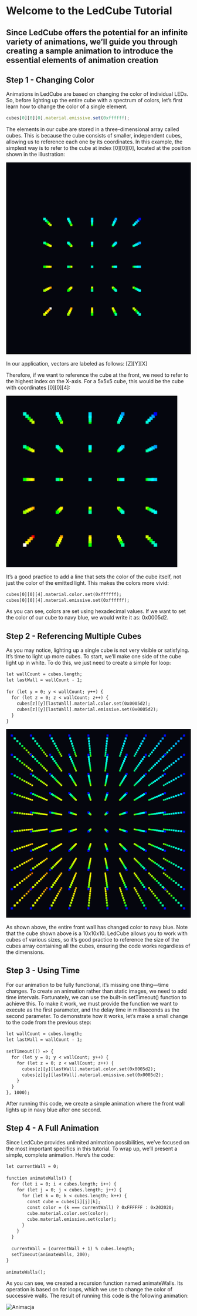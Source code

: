 # Welcome to the LedCube Tutorial

## Since LedCube offers the potential for an infinite variety of animations, we’ll guide you through creating a sample animation to introduce the essential elements of animation creation

## Step 1 - Changing Color

Animations in LedCube are based on changing the color of individual LEDs. So, before lighting up the entire cube with a spectrum of colors, let’s first learn how to change the color of a single element.

```javascript
cubes[0][0][0].material.emissive.set(0xffffff); 
```

The elements in our cube are stored in a three-dimensional array called cubes. This is because the cube consists of smaller, independent cubes, allowing us to reference each one by its coordinates. In this example, the simplest way is to refer to the cube at index [0][0][0], located at the position shown in the illustration:

![Ilustracja](screens/cubewhiteback.png)

In our application, vectors are labeled as follows: [Z][Y][X]

Therefore, if we want to reference the cube at the front, we need to refer to the highest index on the X-axis. For a 5x5x5 cube, this would be the cube with coordinates [0][0][4]:

![Ilustracja](screens/cubewhitefront.png)

It’s a good practice to add a line that sets the color of the cube itself, not just the color of the emitted light. This makes the colors more vivid:

```
cubes[0][0][4].material.color.set(0xffffff);
cubes[0][0][4].material.emissive.set(0xffffff); 
```

As you can see, colors are set using hexadecimal values. If we want to set the color of our cube to navy blue, we would write it as: 0x0005d2.

## Step 2 - Referencing Multiple Cubes

As you may notice, lighting up a single cube is not very visible or satisfying. It’s time to light up more cubes. To start, we’ll make one side of the cube light up in white. To do this, we just need to create a simple for loop:

```
let wallCount = cubes.length;
let lastWall = wallCount - 1;

for (let y = 0; y < wallCount; y++) {
  for (let z = 0; z < wallCount; z++) {
    cubes[z][y][lastWall].material.color.set(0x0005d2);
    cubes[z][y][lastWall].material.emissive.set(0x0005d2); 
  }
}
```

![ilustracja](screens/cubeBlueFront.png)

As shown above, the entire front wall has changed color to navy blue. Note that the cube shown above is a 10x10x10. LedCube allows you to work with cubes of various sizes, so it’s good practice to reference the size of the cubes array containing all the cubes, ensuring the code works regardless of the dimensions.

## Step 3 - Using Time

For our animation to be fully functional, it’s missing one thing—time changes. To create an animation rather than static images, we need to add time intervals. Fortunately, we can use the built-in setTimeout() function to achieve this. To make it work, we must provide the function we want to execute as the first parameter, and the delay time in milliseconds as the second parameter. To demonstrate how it works, let’s make a small change to the code from the previous step:

```
let wallCount = cubes.length;
let lastWall = wallCount - 1;

setTimeout(() => {
  for (let y = 0; y < wallCount; y++) {
    for (let z = 0; z < wallCount; z++) {
      cubes[z][y][lastWall].material.color.set(0x0005d2);
      cubes[z][y][lastWall].material.emissive.set(0x0005d2); 
    }
  }
}, 1000);
```

After running this code, we create a simple animation where the front wall lights up in navy blue after one second.

## Step 4 - A Full Animation

Since LedCube provides unlimited animation possibilities, we’ve focused on the most important specifics in this tutorial. To wrap up, we’ll present a simple, complete animation. Here’s the code:

```
let currentWall = 0;

function animateWalls() {
  for (let i = 0; i < cubes.length; i++) {
    for (let j = 0; j < cubes.length; j++) {
      for (let k = 0; k < cubes.length; k++) {
        const cube = cubes[i][j][k];
        const color = (k === currentWall) ? 0xFFFFFF : 0x202020;
        cube.material.color.set(color);
        cube.material.emissive.set(color);
      }
    }
  }

  currentWall = (currentWall + 1) % cubes.length; 
  setTimeout(animateWalls, 200); 
}

animateWalls();

```

As you can see, we created a recursion function named animateWalls. Its operation is based on for loops, which we use to change the color of successive walls. The result of running this code is the following animation:

![Animacja](screens/LedGIf.gif)
